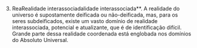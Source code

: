 ﻿3. ReaRealidade interassociadalidade interassociada**. A realidade do universo é supostamente deificada ou não-deificada, mas, para os seres subdeificados, existe um vasto domínio de realidade interassociada, potencial e atualizante, que é de identificação difícil. Grande parte dessa realidade coordenada está englobada nos domínios do Absoluto Universal.